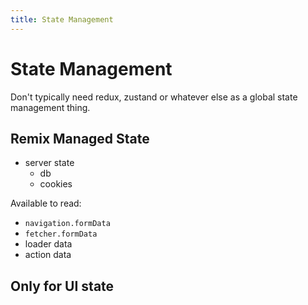 ```yaml
---
title: State Management
---
```


# State Management

Don't typically need redux, zustand or whatever else as a global state management thing.

## Remix Managed State

- server state
  - db
  - cookies

Available to read:

- `navigation.formData`
- `fetcher.formData`
- loader data
- action data

## Only for UI state
